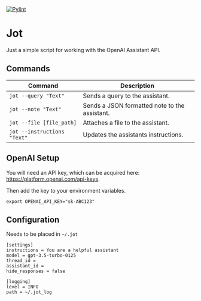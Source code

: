 [![Pylint](https://github.com/kyager/jot/actions/workflows/pylint.yml/badge.svg)](https://github.com/kyager/jot/actions/workflows/pylint.yml)

# Jot

Just a simple script for working with the OpenAI Assistant API.

## Commands

| Command | Description |
| ------- | ----------- |
| `jot --query "Text"` | Sends a query to the assistant. |
| `jot --note "Text"` | Sends a JSON formatted note to the assistant. |
| `jot --file [file_path]` | Attaches a file to the assistant. |
| `jot --instructions "Text"` | Updates the assistants instructions. |

## OpenAI Setup
You will need an API key, which can be acquired here: https://platform.openai.com/api-keys.

Then add the key to your environment variables.

`export OPENAI_API_KEY="sk-ABC123"`

## Configuration
Needs to be placed in `~/.jot`
```.jot
[settings]
instructions = You are a helpful assistant
model = gpt-3.5-turbo-0125
thread_id = 
assistant_id = 
hide_responses = false

[logging]
level = INFO
path = ~/.jot_log
```
